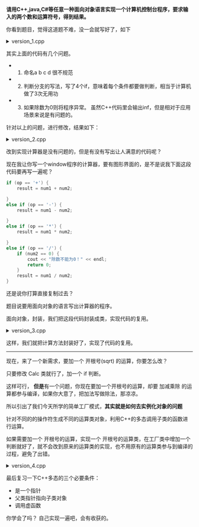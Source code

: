 
**请用C++,java,C#等任意一种面向对象语言实现一个计算机控制台程序，要求输入的两个数和运算符号，得到结果。**

你看到题目，觉得这道题不难，没一会就写好了，如下

<details>
<summary>version_1.cpp</summary>

```c++
#include<iostream>
using namespace std;


int main(int argc, char const* argv[])
{
    char b;
    double a, c, d;
    cout << "请输入数字A: " << endl;
    cin >> a;

    cout << "请输入运算符(+, -, *, /):" << endl;
    cin >> b;

    cout << "请输入数字B: " << endl;
    cin >> c;

    if (b == '+') {
        d = a + c;
    }

    if (b == '-') {
        d = a - c;
    }

    if (b == '*') {
        d = a * c;
    }
    if (b == '/') {
        d = a / c;
    }

    cout << "两个数的运算结果为: " << d << endl;
    return 0;
}
```
</details>

其实上面的代码有几个问题。

- 1. 命名a b c d 很不规范
- 2. 判断分支的写法，写了4个if，意味着每个条件都要做判断，相当于计算机做了3次无用功
- 3. 如果除数为0则将程序异常。 虽然C++代码里会输出inf，但是相对于应用场景来说是有问题的。

针对以上的问题，进行修改，结果如下：

<details>
<summary>version_2.cpp</summary>

```c++
#include<iostream>
using namespace std;


int main(int argc, char const* argv[])
{
    char op;
    double num1, num2, result;
    cout << "请输入数字A: " << endl;
    cin >> num1;

    cout << "请输入运算符(+, -, *, /):" << endl;
    cin >> op;

    cout << "请输入数字B: " << endl;
    cin >> num2;

    if (op == '+') {
        result = num1 + num2;

    } else if (op == '-') {
        result = num1 - num2;

    } else if (op == '*') {
        result = num1 * num2;

    } else if (op == '/') {
        if (num2 == 0) {
            cout << "除数不能为0！" << endl;
            return 0;
        }
        result = num1 / num2;
    }

    cout << "两个数的运算结果为: " << result << endl;
    return 0;
}
```

</details>

改到实现计算器是没有问题的，但是有没有写出让人满意的代码呢？

现在我让你写一个window程序的计算器，要有图形界面的，是不是说我下面这段代码要再写一遍呢？

```c++
if (op == '+') {
    result = num1 + num2;

}
else if (op == '-') {
    result = num1 - num2;

}
else if (op == '*') {
    result = num1 * num2;

}
else if (op == '/') {
    if (num2 == 0) {
        cout << "除数不能为0！" << endl;
        return 0;
    }
    result = num1 / num2;
}
```

还是说你打算直接复制过去？

题目说要用面向对象的语言写出计算器的程序。

面向对象，封装，我们把这段代码封装成类，实现代码的复用。

<details>
<summary>version_3.cpp</summary>

```c++
#include<iostream>
using namespace std;

class Calc {
public:
    static double calc(double num1, double num2, const char op) {
        if (op == '+') {
            return num1 + num2;

        }
        else if (op == '-') {
            return num1 - num2;

        }
        else if (op == '*') {
            return num1 * num2;

        }
        else if (op == '/') {
            if (num2 == 0) {
                cout << "除数不能为0！" << endl;
                return 0;
            }
            return num1 / num2;
        } else {
            throw;            
        }
    }
};


int main(int argc, char const* argv[])
{
    char op;
    double num1, num2, result;
    cout << "请输入数字A: " << endl;
    cin >> num1;

    cout << "请输入运算符(+, -, *, /):" << endl;
    cin >> op;

    cout << "请输入数字B: " << endl;
    cin >> num2;

    result = Calc::calc(num1, num2, op);

    cout << "两个数的运算结果为: " << result << endl;
    return 0;
}
```

</details>

这样，我们就把计算方法封装好了，实现了代码的复用。

-----------------------

现在，来了一个新需求，要加一个 开根号(sqrt) 的运算，你要怎么改？

只要修改 Calc 类就行了，加一个 if 判断。 

这样可行， **但是**有一个问题，你现在要加一个开根号的运算，却要 加减乘除 的运算都参与编译，如果你大意了，把加法写做除法，那凉凉。

所以引出了我们今天所学的简单工厂模式，**其实就是如何去实例化对象的问题**

针对不同的的操作符生成不同的运算类对象，利用C++的多态调用子类的函数进行运算。

如果需要加一个 开根号的运算，实现一个 开根号的运算类，在工厂类中增加一个判断就好了，就不会改到原来的运算类的实现，也不用原有的运算类参与到编译的过程，避免了出错。

<details>
<summary>version_4.cpp</summary>

```c++
#include<iostream>
using namespace std;

class Calc {
public:
    virtual double calc(double num1, double num2) {
        return 0;
    };
};

class AddCalc : public Calc {
public:
    double calc(double num1, double num2) override {
        return num1 + num2;
    }
};

class SubCalc : public Calc {
public:
    double calc(double num1, double num2) override {
        return num1 - num2;
    }
};

class MulCalc : public Calc {
public:
    double calc(double num1, double num2) override {
        return num1 * num2;
    }
};

class DivCalc : public Calc {
public:
    double calc(double num1, double num2) override {
        if (num2 == 0) {
            cout << "除数不能为0！" << endl;
            return 0;
        }
        return num1 / num2;
    }
};

class CalcFactory {
public:
    static Calc* CreateCalc(const char op) {
        if (op == '+') {
            return new AddCalc;

        }
        else if (op == '-') {
            return new SubCalc;

        }
        else if (op == '*') {
            return new MulCalc;

        }
        else if (op == '/') {
            return new DivCalc;
        }
        else {
            throw;
        }
    }
};


int main(int argc, char const* argv[])
{
    char op;
    Calc *calc;
    double num1, num2, result;
    cout << "请输入数字A: " << endl;
    cin >> num1;

    cout << "请输入运算符(+, -, *, /):" << endl;
    cin >> op;

    cout << "请输入数字B: " << endl;
    cin >> num2;

    calc = CalcFactory::CreateCalc(op);
    result = calc->calc(num1, num2);

    cout << "两个数的运算结果为: " << result << endl;
    delete calc;
    return 0;
}
```

</details>

最后复习一下C++多态的三个必要条件：

- 是一个指针
- 父类指针指向子类对象
- 调用虚函数

你学会了吗？ 自己实现一遍吧，会有收获的。






